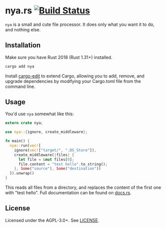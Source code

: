 # nya.rs [![Build Status](https://travis-ci.org/komaeda/nya.svg?branch=master)](https://travis-ci.org/komaeda/nya)

`nya` is a small and cute file processor. It does only what you want it to do, and nothing else.

## Installation

Make sure you have Rust 2018 (Rust 1.31+) installed.

```sh
cargo add nya
```

Install [cargo-edit](https://github.com/killercup/cargo-edit) to extend Cargo, allowing you to add, remove, and upgrade dependencies by modifying your Cargo.toml file from the command line.

## Usage

You'd use `nya` somewhat like this:

```rust
extern crate nya;

use nya::{ignore, create_middleware};

fn main() {
  nya::run(vec![
    ignore(vec!["target/", ".DS_Store"]),
    create_middleware(|files| {
      let file = &mut files[0];
      file.content = "test hello".to_string();
    }, Some("source"), Some("destination"))
  ]).unwrap()
}
```

This reads all files from a directory, and replaces the content of the first one with "test hello". Full documentation can be found on [docs.rs](http://docs.rs/nya).

## License

Licensed under the AGPL-3.0+. See [LICENSE](./LICENSE).
